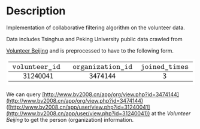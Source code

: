 # Description

Implementation of collaborative filtering algorithm on the volunteer data.

Data includes Tsinghua and Peking University public data crawled from 

[Volunteer Beijing](www.bv2008.cn) and is preprocessed to have to the following form.

![](./data_description.png)



We can query [http://www.bv2008.cn/app/org/view.php?id=3474144](http://www.bv2008.cn/app/org/view.php?id=3474144) ([http://www.bv2008.cn/app/user/view.php?id=31240041](http://www.bv2008.cn/app/user/view.php?id=31240041)) at the *Volunteer Beijing* to get the person (organization) information.